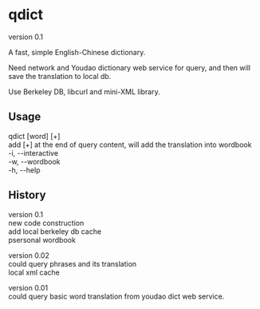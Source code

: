 qdict
=====

version 0.1

A fast, simple English-Chinese dictionary.

Need network and Youdao dictionary web service for query, and then will save the translation to local db.

Use Berkeley DB, libcurl and mini-XML library.

Usage
-----

qdict [word] [+]  
add [+] at the end of query content, will add the translation into wordbook  
-i, --interactive  
-w, --wordbook  
-h, --help  

History
-----
version 0.1  
new code construction  
add local berkeley db cache  
psersonal wordbook  

version 0.02  
could query phrases and its translation  
local xml cache

version 0.01  
could query basic word translation from youdao dict web service.



